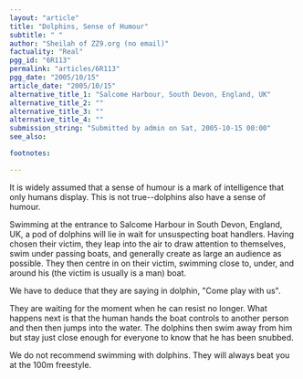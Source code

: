 ```yaml
---
layout: "article"
title: "Dolphins, Sense of Humour"
subtitle: " "
author: "Sheilah of ZZ9.org (no email)"
factuality: "Real"
pgg_id: "6R113"
permalink: "articles/6R113"
pgg_date: "2005/10/15"
article_date: "2005/10/15"
alternative_title_1: "Salcome Harbour, South Devon, England, UK"
alternative_title_2: ""
alternative_title_3: ""
alternative_title_4: ""
submission_string: "Submitted by admin on Sat, 2005-10-15 00:00"
see_also:

footnotes: 

---
```

<div>
<p>It is widely assumed that a sense of humour is a mark of intelligence that only humans display. This is not true--dolphins also have a sense of humour.</p>
<p>Swimming at the entrance to Salcome Harbour in South Devon, England, UK, a pod of dolphins will lie in wait for unsuspecting boat handlers. Having chosen their victim, they leap into the air to draw attention to themselves, swim under passing boats, and generally create as large an audience as possible. They then centre in on their victim, swimming close to, under, and around his (the victim is usually is a man) boat.</p>
<p>We have to deduce that they are saying in dolphin, "Come play with us".</p>
<p>They are waiting for the moment when he can resist no longer. What happens next is that the human hands the boat controls to another person and then then jumps into the water. The dolphins then swim away from him but stay just close enough for everyone to know that he has been snubbed.</p>
<p>We do not recommend swimming with dolphins. They will always beat you at the 100m freestyle.</p>
</div>

